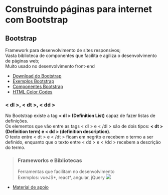 # Construindo páginas para internet com Bootstrap

## Bootstrap
Framework para desenvolvimento de sites responsivos;  
Vasta biblioteca de componentes que facilita e agiliza o desenvolvimento de páginas web;  
Muito usado no desenvolvimento  front-end

- [Download do Bootstrap](https://getbootstrap.com)
- [Exemplos Bootstrap](https://getbootstrap.com/docs/5.1/examples/)
- [Componentes Bootstrap](https://getbootstrap.com/docs/5.1/components/accordion/)
- [HTML Color Codes](https://htmlcolorcodes.com)

### < dl >, < dt >, < dd >
No Bootstrap existe a tag **< dl > (Definition List)** capaz de fazer listas de definições.  
Os elementos que vão entre as tags < dl > e < /dl > são de dois tipos: **< dt > (Definition term) e < dd > (definition description)**.   
O texto entre < dt > e < /dt > ficam em negrito e recebem o termo a ser definido, enquanto que o texto entre < dd > e < /dd > recebem a descrição do termo.  

>### Frameworks e Bibliotecas  
>Ferramentas que facilitam no desenvolvimento  
Exemplos: vueJS*, react*, angular, jQuery
![](https://blog.cronapp.io/wp-content/uploads/2020/05/framworks-post.jpg)

- [Material de apoio](https://github.com/vinioo/bootstrap5-dio)